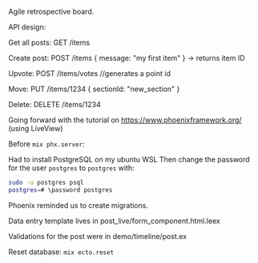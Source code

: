 Agile retrospective board.

API design:

Get all posts:
GET /items

Create post:
POST /items  { message: "my first item" } -> returns item ID
 
Upvote:
POST /items/votes  //generates a point id

Move:
PUT /items/1234 { sectionId: "new_section" }

Delete:
DELETE /items/1234

Going forward with the tutorial on https://www.phoenixframework.org/ (using LiveView)

Before `mix phx.server`: 

Had to install PostgreSQL on my ubuntu WSL
Then change the password for the user `postgres` to `postgres` with:

```sh
sudo -u postgres psql
postgres=# \password postgres
```

Phoenix reminded us to create migrations.

Data entry template lives in post_live/form_component.html.leex

Validations for the post were in demo/timeline/post.ex

Reset database: `mix ecto.reset`